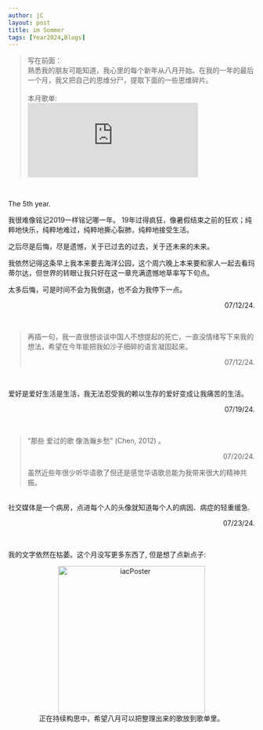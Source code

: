 ```yaml
---
author: jC
layout: post
title: im Sommer
tags: [Year2024,Blogs]
---
```


> 写在前面： <br>  熟悉我的朋友可能知道，我心里的每个新年从八月开始。在我的一年的最后一个月，我又把自己的思维分尸，提取下面的一些思维碎片。 <br> <br> 本月歌单: <br> <iframe src="https://open.spotify.com/embed/playlist/1Ge1iN1o2085iy1fef5zM2?utm_source=generator" width="75%" height="152" frameBorder="0" allowtransparency="true"></iframe>

<br> 

The 5th year. 

我很难像铭记2019一样铭记哪一年。 19年过得疯狂，像暑假结束之前的狂欢；纯粹地快乐，纯粹地难过，纯粹地撕心裂肺，纯粹地接受生活。

之后尽是后悔，尽是遗憾，关于已过去的过去，关于还未来的未来。

我依然记得这条早上我本来要去海洋公园，这个周六晚上本来要和家人一起去看玛蒂尔达，但世界的转眼让我只好在这一章充满遗憾地草率写下句点。

太多后悔，可是时间不会为我倒退，也不会为我停下一点。

<p align="right">07/12/24.</p> 

<br>

> 再插一句，我一直很想谈谈中国人不想提起的死亡，一直没情绪写下来我的想法，希望在今年能把我如沙子细碎的语言凝固起来。<br> <p align="right">07/12/24.</p> 

<br>

爱好是爱好生活是生活，我无法忍受我的赖以生存的爱好变成让我痛苦的生活。

 <p align="right">07/19/24.</p> 


<br>

> “那些 爱过的歌 像浩瀚乡愁” (Chen, 2012) 。<br> <p align="right">07/20/24.</p> 
> 
> 虽然近些年很少听华语歌了但还是感觉华语歌总能为我带来很大的精神共振。

<br>
社交媒体是一个病房，点进每个人的头像就知道每个人的病因、病症的轻重缓急.

<p align="right">07/23/24.</p> 

<br>

我的文字依然在枯萎。这个月没写更多东西了, 但是想了点新点子:  <br>

 <p align="middle"> <img src="https://ice.frostsky.com/2024/07/25/16c51be12c207bb4fb459964f0197686.png" alt="iacPoster" width="300"><br>正在持续构思中，希望八月可以把整理出来的歌放到歌单里。
</p> 

